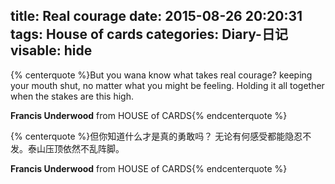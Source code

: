 title: Real courage
date: 2015-08-26 20:20:31
tags: House of cards
categories: Diary-日记
visable: hide
---

<meta name="referrer" content="no-referrer" />

<!-- HTML -->
<!-- Built-in tag (Require NexT 0.4.5 or above) -->
{% centerquote %}But you wana know what takes real courage?
 keeping your mouth shut, no matter what you might be feeling.
 Holding it all together when the stakes are this high.

**Francis Underwood** from HOUSE of CARDS{% endcenterquote %}
<!-- Built-in tag (Require NexT 0.4.5 or above) -->
{% centerquote %}但你知道什么才是真的勇敢吗？
无论有何感受都能隐忍不发。泰山压顶依然不乱阵脚。

**Francis Underwood** from HOUSE of CARDS{% endcenterquote %}
<!-- more -->